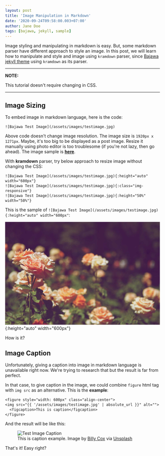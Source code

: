 ```yaml
---
layout: post
title: 'Image Manipulation in Markdown'
date: '2020-09-24T09:58:00.003+07:00'
author: Jane Doe
tags: [bajawa, jekyll, sample]
---
```


Image styling and manipulating in markdown is easy. But, some markdown parser have different approach to style an image. In this post, we will learn how to manipulate and style and image using `kramdown` parser, since [Bajawa jekyll theme](https://bajawa.ayuwelirang.com) using `kramdown` as its parser.

---
**NOTE:**

This tutorial doesn't require changing in CSS.

---

## Image Sizing

To embed image in markdown language, here is the code:

```
![Bajawa Test Image](/assets/images/testimage.jpg)
```

Above code doesn't change image resolution. The image size is `1920px x 1271px`. Maybe, it's too big to be displayed as a post image. Resize it manually using photo editor is too troublesome (if you're not lazy, then go ahead). The image sample is [**here**](/assets/images/testimage.jpg).

With **kramdown** parser, try below approach to resize image without changing the CSS:

```
![Bajawa Test Image](/assets/images/testimage.jpg){:height="auto" width="600px"}
![Bajawa Test Image](/assets/images/testimage.jpg){:class="img-responsive"}
![Bajawa Test Image](/assets/images/testimage.jpg){:height="50%" width="50%"}
```

This is the sample of `![Bajawa Test Image](/assets/images/testimage.jpg){:height="auto" width="600px"`:

![Bajawa Test Image](/assets/images/testimage.jpg){:height="auto" width="600px"}

How is it?

## Image Caption

Unfortunately, giving a caption into image in markdown language is unavailable right now. We're trying to research that but the result is far from perfect.

In that case, to give caption in the image, we could combine `figure` html tag with `img src` as an alternative. This is the **example**:

```
<figure style="width: 600px" class="align-center">
<img src="{{ '/assets/images/testimage.jpg' | absolute_url }}" alt="">
  <figcaption>This is caption</figcaption>
</figure>
```

And the result will be like this:

<figure style="width: 600px">
<img src="{{ '/assets/images/testimage.jpg' | prepend: site.baseurl | prepend: site.url }}" alt="Test Image Caption">
  <figcaption>This is caption example. Image by <a href="https://unsplash.com/@billy_c?utm_source=unsplash&utm_medium=referral&utm_content=creditCopyText">Billy Cox</a> via <a href="https://unsplash.com/s/photos/pastel-photos?utm_source=unsplash&utm_medium=referral&utm_content=creditCopyText">Unsplash</a></figcaption>
</figure>

That's it! Easy right? 
